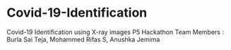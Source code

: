 # Covid-19-Identification
Covid-19 Identification using X-ray images 
P5 Hackathon
Team Members : Burla Sai Teja, Mohammed Rifas S, Anushka Jemima
